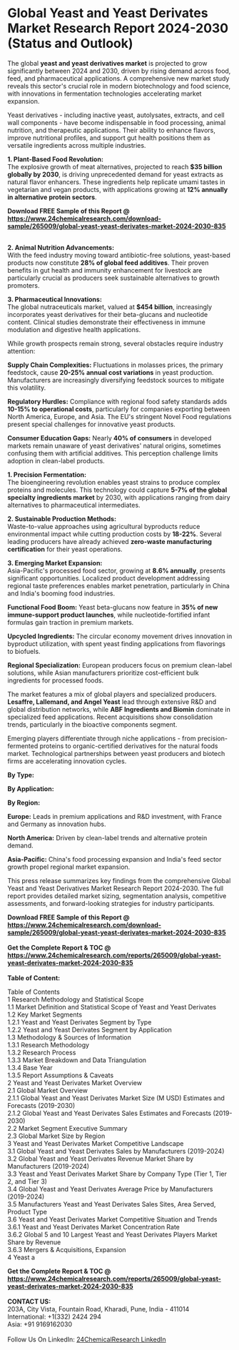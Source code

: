 <h1>Global Yeast and Yeast Derivates Market Research Report 2024-2030 (Status and Outlook)</h1><p>The global <strong>yeast and yeast derivatives market</strong> is projected to grow significantly between 2024 and 2030, driven by rising demand across food, feed, and pharmaceutical applications. A comprehensive new market study reveals this sector's crucial role in modern biotechnology and food science, with innovations in fermentation technologies accelerating market expansion.</p><p>Yeast derivatives - including inactive yeast, autolysates, extracts, and cell wall components - have become indispensable in food processing, animal nutrition, and therapeutic applications. Their ability to enhance flavors, improve nutritional profiles, and support gut health positions them as versatile ingredients across multiple industries.</p><p><strong>1. Plant-Based Food Revolution:</strong><br>
The explosive growth of meat alternatives, projected to reach <strong>$35 billion globally by 2030</strong>, is driving unprecedented demand for yeast extracts as natural flavor enhancers. These ingredients help replicate umami tastes in vegetarian and vegan products, with applications growing at <strong>12% annually in alternative protein sectors</strong>.</p><div><b>Download FREE Sample of this Report @ 
            <a href="https://www.24chemicalresearch.com/download-sample/265009/global-yeast-yeast-derivates-market-2024-2030-835">
            https://www.24chemicalresearch.com/download-sample/265009/global-yeast-yeast-derivates-market-2024-2030-835</a></b></div><br><p><strong>2. Animal Nutrition Advancements:</strong><br>
With the feed industry moving toward antibiotic-free solutions, yeast-based products now constitute <strong>28% of global feed additives</strong>. Their proven benefits in gut health and immunity enhancement for livestock are particularly crucial as producers seek sustainable alternatives to growth promoters.</p><p><strong>3. Pharmaceutical Innovations:</strong><br>
The global nutraceuticals market, valued at <strong>$454 billion</strong>, increasingly incorporates yeast derivatives for their beta-glucans and nucleotide content. Clinical studies demonstrate their effectiveness in immune modulation and digestive health applications.</p><p>While growth prospects remain strong, several obstacles require industry attention:</p><p><strong>Supply Chain Complexities:</strong> Fluctuations in molasses prices, the primary feedstock, cause <strong>20-25% annual cost variations</strong> in yeast production. Manufacturers are increasingly diversifying feedstock sources to mitigate this volatility.</p><p><strong>Regulatory Hurdles:</strong> Compliance with regional food safety standards adds <strong>10-15% to operational costs</strong>, particularly for companies exporting between North America, Europe, and Asia. The EU's stringent Novel Food regulations present special challenges for innovative yeast products.</p><p><strong>Consumer Education Gaps:</strong> Nearly <strong>40% of consumers</strong> in developed markets remain unaware of yeast derivatives' natural origins, sometimes confusing them with artificial additives. This perception challenge limits adoption in clean-label products.</p><p><strong>1. Precision Fermentation:</strong><br>
The bioengineering revolution enables yeast strains to produce complex proteins and molecules. This technology could capture <strong>5-7% of the global specialty ingredients market</strong> by 2030, with applications ranging from dairy alternatives to pharmaceutical intermediates.</p><p><strong>2. Sustainable Production Methods:</strong><br>
Waste-to-value approaches using agricultural byproducts reduce environmental impact while cutting production costs by <strong>18-22%</strong>. Several leading producers have already achieved <strong>zero-waste manufacturing certification</strong> for their yeast operations.</p><p><strong>3. Emerging Market Expansion:</strong><br>
Asia-Pacific's processed food sector, growing at <strong>8.6% annually</strong>, presents significant opportunities. Localized product development addressing regional taste preferences enables market penetration, particularly in China and India's booming food industries.</p><p><strong>Functional Food Boom:</strong> Yeast beta-glucans now feature in <strong>35% of new immune-support product launches</strong>, while nucleotide-fortified infant formulas gain traction in premium markets.</p><p><strong>Upcycled Ingredients:</strong> The circular economy movement drives innovation in byproduct utilization, with spent yeast finding applications from flavorings to biofuels.</p><p><strong>Regional Specialization:</strong> European producers focus on premium clean-label solutions, while Asian manufacturers prioritize cost-efficient bulk ingredients for processed foods.</p><p>The market features a mix of global players and specialized producers. <strong>Lesaffre, Lallemand, and Angel Yeast</strong> lead through extensive R&amp;D and global distribution networks, while <strong>ABF Ingredients and Biomin</strong> dominate in specialized feed applications. Recent acquisitions show consolidation trends, particularly in the bioactive components segment.</p><p>Emerging players differentiate through niche applications - from precision-fermented proteins to organic-certified derivatives for the natural foods market. Technological partnerships between yeast producers and biotech firms are accelerating innovation cycles.</p><p><strong>By Type:</strong></p><p><strong>By Application:</strong></p><p><strong>By Region:</strong></p><p><strong>Europe:</strong> Leads in premium applications and R&amp;D investment, with France and Germany as innovation hubs.</p><p><strong>North America:</strong> Driven by clean-label trends and alternative protein demand.</p><p><strong>Asia-Pacific:</strong> China's food processing expansion and India's feed sector growth propel regional market expansion.</p><p>This press release summarizes key findings from the comprehensive Global Yeast and Yeast Derivatives Market Research Report 2024-2030. The full report provides detailed market sizing, segmentation analysis, competitive assessments, and forward-looking strategies for industry participants.</p><div><b>Download FREE Sample of this Report @ 
            <a href="https://www.24chemicalresearch.com/download-sample/265009/global-yeast-yeast-derivates-market-2024-2030-835">
            https://www.24chemicalresearch.com/download-sample/265009/global-yeast-yeast-derivates-market-2024-2030-835</a></b></div><br><div><b>Get the Complete Report & TOC @ 
            <a href="https://www.24chemicalresearch.com/reports/265009/global-yeast-yeast-derivates-market-2024-2030-835">
            https://www.24chemicalresearch.com/reports/265009/global-yeast-yeast-derivates-market-2024-2030-835</a></b></div><br>
            <b>Table of Content:</b><p>Table of Contents<br />
1 Research Methodology and Statistical Scope<br />
1.1 Market Definition and Statistical Scope of Yeast and Yeast Derivates<br />
1.2 Key Market Segments<br />
1.2.1 Yeast and Yeast Derivates Segment by Type<br />
1.2.2 Yeast and Yeast Derivates Segment by Application<br />
1.3 Methodology & Sources of Information<br />
1.3.1 Research Methodology<br />
1.3.2 Research Process<br />
1.3.3 Market Breakdown and Data Triangulation<br />
1.3.4 Base Year<br />
1.3.5 Report Assumptions & Caveats<br />
2 Yeast and Yeast Derivates Market Overview<br />
2.1 Global Market Overview<br />
2.1.1 Global Yeast and Yeast Derivates Market Size (M USD) Estimates and Forecasts (2019-2030)<br />
2.1.2 Global Yeast and Yeast Derivates Sales Estimates and Forecasts (2019-2030)<br />
2.2 Market Segment Executive Summary<br />
2.3 Global Market Size by Region<br />
3 Yeast and Yeast Derivates Market Competitive Landscape<br />
3.1 Global Yeast and Yeast Derivates Sales by Manufacturers (2019-2024)<br />
3.2 Global Yeast and Yeast Derivates Revenue Market Share by Manufacturers (2019-2024)<br />
3.3 Yeast and Yeast Derivates Market Share by Company Type (Tier 1, Tier 2, and Tier 3)<br />
3.4 Global Yeast and Yeast Derivates Average Price by Manufacturers (2019-2024)<br />
3.5 Manufacturers Yeast and Yeast Derivates Sales Sites, Area Served, Product Type<br />
3.6 Yeast and Yeast Derivates Market Competitive Situation and Trends<br />
3.6.1 Yeast and Yeast Derivates Market Concentration Rate<br />
3.6.2 Global 5 and 10 Largest Yeast and Yeast Derivates Players Market Share by Revenue<br />
3.6.3 Mergers & Acquisitions, Expansion<br />
4 Yeast a</p><div><b>Get the Complete Report & TOC @ 
            <a href="https://www.24chemicalresearch.com/reports/265009/global-yeast-yeast-derivates-market-2024-2030-835">
            https://www.24chemicalresearch.com/reports/265009/global-yeast-yeast-derivates-market-2024-2030-835</a></b></div><br><b>CONTACT US:</b><br>
            203A, City Vista, Fountain Road, Kharadi, Pune, India - 411014<br>
            International: +1(332) 2424 294<br>
            Asia: +91 9169162030 <br><br>
            Follow Us On LinkedIn: <a href="https://www.linkedin.com/company/24chemicalresearch/">24ChemicalResearch LinkedIn</a>